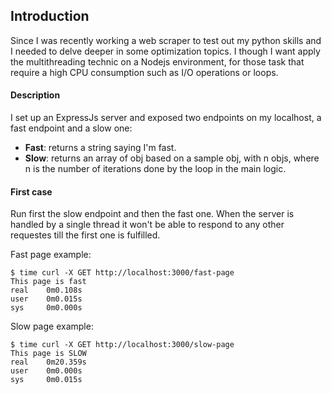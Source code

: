 ## Introduction

Since I was recently working a web scraper to test out my python skills and I needed to delve deeper in some optimization topics. I though I want apply the multithreading technic on a Nodejs environment, for those task that require a high CPU consumption such as I/O operations or loops.

#### Description
I set up an ExpressJs server and exposed two endpoints on my localhost, a fast endpoint and a slow one:
* **Fast**: returns a string saying I'm fast.
* **Slow**: returns an array of obj based on a sample obj, with n objs, where n is the number of iterations done by the loop in the main logic.

#### First case

Run first the slow endpoint and then the fast one. When the server is handled by a single thread it won't be able to respond to any other requestes till the first one is fulfilled.

Fast page example:
```
$ time curl -X GET http://localhost:3000/fast-page
This page is fast
real    0m0.108s
user    0m0.015s
sys     0m0.000s
```

Slow page example:
```
$ time curl -X GET http://localhost:3000/slow-page
This page is SLOW
real    0m20.359s
user    0m0.000s
sys     0m0.015s
```
